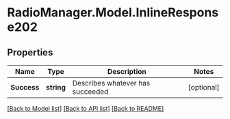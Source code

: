 # RadioManager.Model.InlineResponse202
## Properties

Name | Type | Description | Notes
------------ | ------------- | ------------- | -------------
**Success** | **string** | Describes whatever has succeeded | [optional] 

[[Back to Model list]](../README.md#documentation-for-models) [[Back to API list]](../README.md#documentation-for-api-endpoints) [[Back to README]](../README.md)

